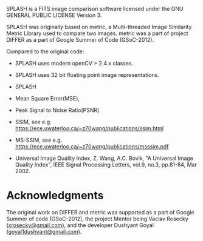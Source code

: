 SPLASH is a FITS image comparison software licensed under the GNU
GENERAL PUBLIC LICENSE Version 3.

SPLASH was originally based on metric, a Multi-threaded Image
Similarity Metric Library used to compare two images. metric was a
part of project DIFFER as a part of Google Summer of Code
(GSoC-2012).

Compared to the original code:
- SPLASH uses modern openCV > 2.4.x classes.
- SPLASH uses 32 bit floating point image representations.
- SPLASH

- Mean Square Error(MSE),
- Peak Signal to Noise Ratio(PSNR)
- SSIM, see e.g.  https://ece.uwaterloo.ca/~z70wang/publications/ssim.html
- MS-SSIM, see e.g. https://ece.uwaterloo.ca/~z70wang/publications/msssim.pdf
- Universal Image Quality Index, Z. Wang, A.C. Bovik, "A Universal Image Quality Index", IEEE Signal Processing Letters, vol.9, no.3, pp.81-84, Mar 2002.

Acknowledgments
======================

The original work on DIFFER and metric was supported as a part
of Google Summer of code (GSoC-2012), the project Mentor being Vaclav
Rosecky (xrosecky@gmail.com), and the developer Dushyant Goyal
(goyal1dushyant@gmail.com).

